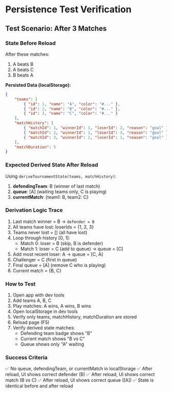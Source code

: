 # Persistence Test Verification

## Test Scenario: After 3 Matches

### State Before Reload

After these matches:

1. A beats B
2. A beats C
3. B beats A

**Persisted Data (localStorage):**

```json
{
	"teams": [
		{ "id": 1, "name": "A", "color": "#..." },
		{ "id": 2, "name": "B", "color": "#..." },
		{ "id": 3, "name": "C", "color": "#..." }
	],
	"matchHistory": [
		{ "matchId": 1, "winnerId": 1, "loserId": 2, "reason": "goal" },
		{ "matchId": 2, "winnerId": 1, "loserId": 3, "reason": "goal" },
		{ "matchId": 3, "winnerId": 2, "loserId": 1, "reason": "goal" }
	],
	"matchDuration": 5
}
```

### Expected Derived State After Reload

Using `deriveTournamentState(teams, matchHistory)`:

1. **defendingTeam**: B (winner of last match)
2. **queue**: [A] (waiting teams only, C is playing)
3. **currentMatch**: {team1: B, team2: C}

### Derivation Logic Trace

1. Last match winner = B → `defender = B`
2. All teams have lost: loserIds = {1, 2, 3}
3. Teams never lost = [] (all have lost)
4. Loop through history [0, 1]:
   - Match 0: loser = B (skip, B is defender)
   - Match 1: loser = C (add to queue) → queue = [C]
5. Add most recent loser: A → queue = [C, A]
6. Challenger = C (first in queue)
7. Final queue = [A] (remove C who is playing)
8. Current match = {B, C}

### How to Test

1. Open app with dev tools
2. Add teams A, B, C
3. Play matches: A wins, A wins, B wins
4. Open localStorage in dev tools
5. Verify only teams, matchHistory, matchDuration are stored
6. Reload page (F5)
7. Verify derived state matches:
   - Defending team badge shows "B"
   - Current match shows "B vs C"
   - Queue shows only "A" waiting

### Success Criteria

✅ No queue, defendingTeam, or currentMatch in localStorage
✅ After reload, UI shows correct defender (B)
✅ After reload, UI shows correct match (B vs C)
✅ After reload, UI shows correct queue ([A])
✅ State is identical before and after reload
